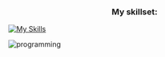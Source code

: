 <h3 align="center">My skillset:</h3>

[![My Skills](https://skillicons.dev/icons?i=dart,flutter,supabase,deno,ts,postgres,github,githubactions,postman)](https://skillicons.dev)

![programming](https://github.com/Tananga/Tananga/assets/44244477/39fd7eaa-df08-4208-b81b-74503f01113a)
